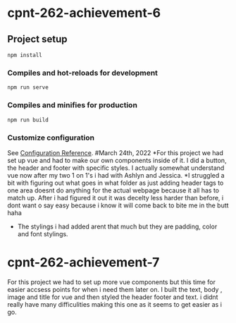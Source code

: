 # cpnt-262-achievement-6

## Project setup
```
npm install
```

### Compiles and hot-reloads for development
```
npm run serve
```

### Compiles and minifies for production
```
npm run build
```

### Customize configuration
See [Configuration Reference](https://cli.vuejs.org/config/).
#March 24th, 2022
*For this project we had set up vue and had to make our own components inside of it. I did a button, the header and footer with specific styles. I actually somewhat understand vue now after my two 1 on 1's i had with Ashlyn and Jessica. 
*I struggled a bit with figuring out what goes in what folder as just adding header tags to one area doesnt do anything for the actual webpage because it all has to match up. After i had figured it out it was decelty less harder than before, i dont want o say easy because i know it will come back to bite me in the butt haha
* The stylings i had added arent that much but they are padding, color and font stylings.

# cpnt-262-achievement-7
For this project we had to set up more vue components but this time for easier accsess points for when i need them later on. I built the text, body , image and title for vue and then styled the header footer and text. i didnt really have many difficulities making this one as it seems to get easier as i go.
